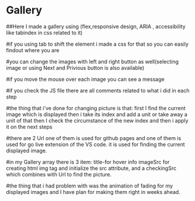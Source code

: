 # Gallery

##Here I made a gallery using (flex,responsive design, ARIA , accessibility like tabindex in css related to it)

#if you using tab to shift the element i made a css for that so you can easily findout where you are

#you can change the images with left and right button as well(selecting image or using Next and Privious button is also available)

#if you move the mouse over each image you can see a message

#if you check the JS file there are all comments related to what i did in each step

#the thing that i've done for changing picture is that: first I find the current image which is displayed then i take its index and add a unit or take away a unit of that then I check the circumstance of the new index and then i apply it on the next steps

#there are 2 Url one of them is used for github pages and one of them is used for go live extension of the VS code. it is used for finding the current displayed image.

#in my Gallery array there is 3 item: title-for hover info imageSrc for creating html img tag and initialize the src attribute, and a checkingSrc which combines with Url to find the picture.

#the thing that i had problem with was the animation of fading for my displayed images and I have plan for making them right in weeks ahead.
